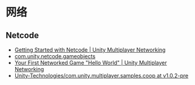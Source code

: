 # 网络

## Netcode

- [Getting Started with Netcode | Unity Multiplayer Networking](https://docs-multiplayer.unity3d.com/docs/getting-started/about)
- [com.unity.netcode.gameobjects](https://github.com/Unity-Technologies/com.unity.netcode.gameobjects)
- [Your First Networked Game "Hello World" | Unity Multiplayer Networking](https://docs-multiplayer.unity3d.com/docs/tutorials/helloworld/helloworldintro)
- [Unity-Technologies/com.unity.multiplayer.samples.coop at v1.0.2-pre](https://github.com/Unity-Technologies/com.unity.multiplayer.samples.coop/tree/v1.0.2-pre)
